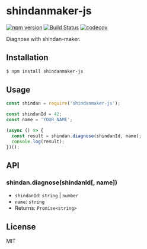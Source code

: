 # shindanmaker-js

[![npm version](https://img.shields.io/npm/v/shindanmaker-js.svg)](https://www.npmjs.com/package/shindanmaker-js)
[![Build Status](https://travis-ci.com/dqn/shindanmaker-js.svg?branch=master)](https://travis-ci.com/dqn/shindanmaker-js)
[![codecov](https://codecov.io/gh/dqn/shindanmaker-js/branch/master/graph/badge.svg)](https://codecov.io/gh/dqn/shindanmaker-js)

Diagnose with shindan-maker.

## Installation

```sh
$ npm install shindanmaker-js
```

## Usage

```js
const shindan = require('shindanmaker-js');

const shindanId = 42;
const name = 'YOUR_NAME';

(async () => {
  const result = shindan.diagnose(shindanId, name);
  console.log(result);
})();
```

## API

### shindan.diagnose(shindanId[, name])

- `shindanId`: `string` | `number`
- `name`: `string`
- Returns: `Promise<string>`

## License

MIT
